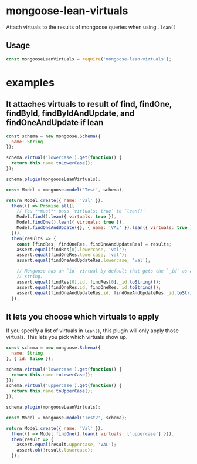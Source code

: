 # mongoose-lean-virtuals

Attach virtuals to the results of mongoose queries when using `.lean()`

## Usage

```javascript
const mongooseLeanVirtuals = require('mongoose-lean-virtuals');
```


# examples

## It attaches virtuals to result of find, findOne, findById, findByIdAndUpdate, and findOneAndUpdate if lean

```javascript
const schema = new mongoose.Schema({
  name: String
});

schema.virtual('lowercase').get(function() {
  return this.name.toLowerCase();
});

schema.plugin(mongooseLeanVirtuals);

const Model = mongoose.model('Test', schema);

return Model.create({ name: 'Val' }).
  then(() => Promise.all([
    // You **must** pass `virtuals: true` to `lean()`
    Model.find().lean({ virtuals: true }),
    Model.findOne().lean({ virtuals: true }),
    Model.findOneAndUpdate({}, { name: 'VAL' }).lean({ virtuals: true })
  ])).
  then(results => {
    const [findRes, findOneRes, findOneAndUpdateRes] = results;
    assert.equal(findRes[0].lowercase, 'val');
    assert.equal(findOneRes.lowercase, 'val');
    assert.equal(findOneAndUpdateRes.lowercase, 'val');

    // Mongoose has an `id` virtual by default that gets the `_id` as a
    // string.
    assert.equal(findRes[0].id, findRes[0]._id.toString());
    assert.equal(findOneRes.id, findOneRes._id.toString());
    assert.equal(findOneAndUpdateRes.id, findOneAndUpdateRes._id.toString());
  });
```

## It lets you choose which virtuals to apply


If you specify a list of virtuals in `lean()`, this plugin will only
apply those virtuals. This lets you pick which virtuals show up.

```javascript
const schema = new mongoose.Schema({
  name: String
}, { id: false });

schema.virtual('lowercase').get(function() {
  return this.name.toLowerCase();
});
schema.virtual('uppercase').get(function() {
  return this.name.toUpperCase();
});

schema.plugin(mongooseLeanVirtuals);

const Model = mongoose.model('Test2', schema);

return Model.create({ name: 'Val' }).
  then(() => Model.findOne().lean({ virtuals: ['uppercase'] })).
  then(result => {
    assert.equal(result.uppercase, 'VAL');
    assert.ok(!result.lowercase);
  });
```

